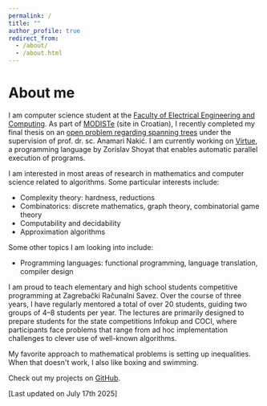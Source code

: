 ```yaml
---
permalink: /
title: ""
author_profile: true
redirect_from: 
  - /about/
  - /about.html
---
```


About me
==========

I am computer science student at the [Faculty of Electrical Engineering and Computing](https://www.fer.unizg.hr/en). 
As part of [MODISTe](https://www.fer.unizg.hr/modiste) (site in Croatian), 
I recently completed my final thesis on an [open problem regarding spanning trees](http://garden.irmacs.sfu.ca/op/minimal_graphs_with_a_prescribed_number_of_spanning_trees) 
under the supervision of prof. dr. sc. Anamari Nakić. 
I am currently working on [Virtue](http://grgur.irb.hr/Virtue/), a programming language by Zorislav Shoyat that enables automatic parallel execution of programs.

I am interested in most areas of research in mathematics and computer science related to algorithms. 
Some particular interests include:  
- Complexity theory: hardness, reductions
- Combinatorics: discrete mathematics, graph theory, combinatorial game theory
- Computability and decidability
- Approximation algorithms

Some other topics I am looking into include:
- Programming languages: functional programming, language translation, compiler design

I am proud to teach elementary and high school students 
competitive programming at Zagrebački Računalni Savez.
Over the course of three years, I have regularly mentored a total of over 20 students,
guiding two groups of 4–8 students per year.
The lectures are primarily designed to prepare students for the state
competitions Infokup and COCI, where participants face problems that range from ad hoc implementation
challenges to clever use of well-known algorithms.

My favorite approach to mathematical problems is setting up inequalities.
When that doesn't work, I also like boxing and swimming.

Check out my projects on [GitHub](https://github.com/martinmajsec).


[Last updated on July 17th 2025]